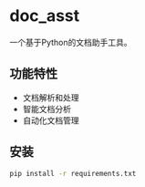 # doc_asst

一个基于Python的文档助手工具。

## 功能特性

- 文档解析和处理
- 智能文档分析
- 自动化文档管理

## 安装

```bash
pip install -r requirements.txt
```